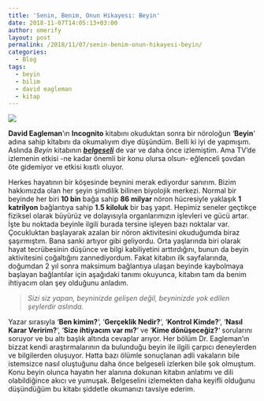 ```yaml
---
title: 'Senin, Benim, Onun Hikayesi: Beyin'
date: 2018-11-07T14:05:13+03:00
author: omerify
layout: post
permalink: /2018/11/07/senin-benim-onun-hikayesi-beyin/
categories:
  - Blog
tags:
  - beyin
  - bilim
  - david eagleman
  - kitap
---
```

 
 ![](https://storage.googleapis.com/omerify/uploads/2021/01/david-eagleman-kitap-beyin-img_1866.jpg)

**David Eagleman**‘ın **Incognito** kitabını okuduktan sonra bir nöroloğun ‘**Beyin**‘ adına sahip kitabını da okumalıyım diye düşündüm. Belli ki iyi de yapmışım. Aslında _Beyin_ kitabının <a href="https://www.pbs.org/show/brain-david-eagleman/" target="_blank" rel="noreferrer noopener nofollow"><strong><em>belgeseli</em></strong></a> de var ve daha önce izlemiştim. Ama TV’de izlemenin etkisi -ne kadar önemli bir konu olursa olsun- eğlenceli şovdan öte gidemiyor ve etkisi kısıtlı oluyor.

Herkes hayatının bir köşesinde beynini merak ediyordur sanırım. Bizim hakkımızda olan her şeyin şimdilik bilinen biyolojik merkezi. Normal bir beyinde her biri **10 bin** bağa sahip **86 milyar** nöron hücresiyle yaklaşık **1 katrilyon** bağlantıya sahip **1.5 kiloluk** bir baş yapıt. Hepimiz seneler geçtikçe fiziksel olarak büyürüz ve dolayısıyla organlarımızın işlevleri ve gücü artar. İşte bu noktada beyinle ilgili burada tersine işleyen bazı noktalar var. Çocukluktan başlayarak azalan bir nöron aktivitesini okuduğumda biraz şaşırmıştım. Bana sanki artıyor gibi geliyordu. Orta yaşlarında biri olarak hayat tecrübesinin düşünce ve bilgi kabiliyetini arttırdığını, bunun da beyin aktivitesini çoğaltığını zannediyordum. Fakat kitabın ilk sayfalarında, doğumdan 2 yıl sonra maksimum bağlantıya ulaşan beyinde kaybolmaya başlayan bağlantılar için aşağıdaki tanımı okuyunca, kitabın tam da benim ihtiyacım olan şey olduğunu anladım.

<blockquote>
  <p>
    <em>Sizi siz yapan, beyninizde gelişen değil, beyninizde yok edilen şeylerdir aslında.</em>
  </p>
</blockquote>

Yazar sırasıyla ‘**Ben kimim?**‘, ‘**Gerçeklik Nedir?**‘, ‘**Kontrol Kimde?**‘, ‘**Nasıl Karar Veririm?**‘, ‘**Size ihtiyacım var mı?**‘ ve ‘**Kime dönüşeceğiz?**‘ sorularını soruyor ve bu altı başlık altında cevaplar arıyor. Her bölüm Dr. Eagleman’ın bizzat kendi araştırmalarının da bulunduğu beyin ile ilgili çarpıcı deneylerden ve bilgilerden oluşuyor. Hatta bazı ölümle sonuçlanan adli vakaların bile istemsizce nasıl oluştuğunu daha önce belgeseli izlerken bile şok olmuştum. Konu beyin olunca hayatın her alanına dokunan kitabın anlatımı ve dili olabildiğince akıcı ve yumuşak. Belgeselini izlemekten daha keyifli olduğunu düşündüğüm bu kitabı şiddetle okumanızı tavsiye ederim.